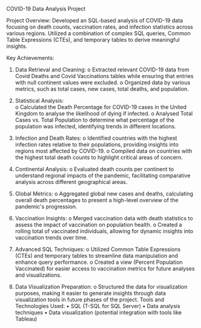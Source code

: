 COVID-19 Data Analysis Project

Project Overview: Developed an SQL-based analysis of COVID-19 data focusing on death counts, vaccination rates, and infection statistics across various regions. Utilized a combination of complex SQL queries, Common Table Expressions (CTEs), and temporary tables to derive meaningful insights.

Key Achievements:

1.	Data Retrieval and Cleaning:
o	Extracted relevant COVID-19 data from Covid Deaths and Covid Vaccinations tables while ensuring that entries with null continent values were excluded.
o	Organized data by various metrics, such as total cases, new cases, total deaths, and population.

3.	Statistical Analysis:   
o	Calculated the Death Percentage for COVID-19 cases in the United Kingdom to analyse the likelihood of dying if infected.
o	Analysed Total Cases vs. Total Population to determine what percentage of the population was infected, identifying trends in different locations.

4.	Infection and Death Rates:
o	Identified countries with the highest infection rates relative to their populations, providing insights into regions most affected by COVID-19.
o	Compiled data on countries with the highest total death counts to highlight critical areas of concern.

5.	Continental Analysis:
o	Evaluated death counts per continent to understand regional impacts of the pandemic, facilitating comparative analysis across different geographical areas.

6.	Global Metrics:
o	Aggregated global new cases and deaths, calculating overall death percentages to present a high-level overview of the pandemic's progression.

7.	Vaccination Insights:
o	Merged vaccination data with death statistics to assess the impact of vaccination on population health.
o	Created a rolling total of vaccinated individuals, allowing for dynamic insights into vaccination trends over time.

9.	Advanced SQL Techniques:
o	Utilized Common Table Expressions (CTEs) and temporary tables to streamline data manipulation and enhance query performance.
o	Created a view (Percent Population Vaccinated) for easier access to vaccination metrics for future analyses and visualizations.

9.	Data Visualization Preparation:
o	Structured the data for visualization purposes, making it easier to generate insights through data visualization tools in future phases of the project.
Tools and Technologies Used:
•	SQL (T-SQL for SQL Server)
•	Data analysis techniques
•	Data visualization (potential integration with tools like Tableau)
